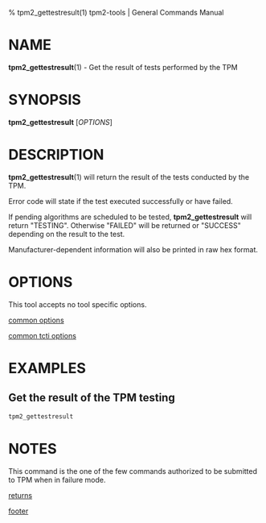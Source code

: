 % tpm2_gettestresult(1) tpm2-tools | General Commands Manual

# NAME

**tpm2_gettestresult**(1) - Get the result of tests performed by the TPM

# SYNOPSIS

**tpm2_gettestresult** [*OPTIONS*]

# DESCRIPTION

**tpm2_gettestresult**(1) will return the result of the tests conducted by the TPM.

Error code will state if the test executed successfully or have failed.

If pending algorithms are scheduled to be tested, **tpm2_gettestresult** will
return "TESTING". Otherwise "FAILED" will be returned or "SUCCESS" depending
on the result to the test.

Manufacturer-dependent information will also be printed in raw hex format.

# OPTIONS

This tool accepts no tool specific options.

[common options](common/options.md)

[common tcti options](common/tcti.md)

# EXAMPLES

## Get the result of the TPM testing

```bash
tpm2_gettestresult
```

# NOTES

This command is the one of the few commands authorized to be submitted to TPM when in failure mode.

[returns](common/returns.md)

[footer](common/footer.md)
